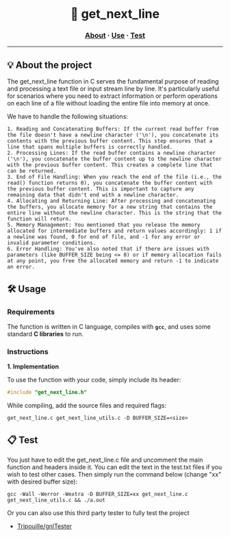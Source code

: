 <h1 align="center">
	📖 get_next_line  
</h1>

<h3 align="center">
	<a href="#%EF%B8%8F-about">About</a>
	<span> · </span>
	<a href="#%EF%B8%8F-use">Use</a>
	<span> · </span>
	<a href="#-test">Test</a>
</h3>

---

## 💡 About the project

The get_next_line function in C serves the fundamental purpose of reading and processing a text file or input stream line by line. It's particularly useful for scenarios where you need to extract information or perform operations on each line of a file without loading the entire file into memory at once.

We have to handle the following situations:

    1. Reading and Concatenating Buffers: If the current read buffer from the file doesn't have a newline character ('\n'), you concatenate its contents with the previous buffer content. This step ensures that a line that spans multiple buffers is correctly handled.
    2. Processing Lines: If the read buffer contains a newline character ('\n'), you concatenate the buffer content up to the newline character with the previous buffer content. This creates a complete line that can be returned.
    3. End of File Handling: When you reach the end of the file (i.e., the read() function returns 0), you concatenate the buffer content with the previous buffer content. This is important to capture any remaining data that didn't end with a newline character.
    4. Allocating and Returning Line: After processing and concatenating the buffers, you allocate memory for a new string that contains the entire line without the newline character. This is the string that the function will return.
	5. Memory Management: You mentioned that you release the memory allocated for intermediate buffers and return values accordingly: 1 if a newline was found, 0 for end of file, and -1 for any error or invalid parameter conditions.
    6. Error Handling: You've also noted that if there are issues with parameters (like BUFFER_SIZE being <= 0) or if memory allocation fails at any point, you free the allocated memory and return -1 to indicate an error.


## 🛠️ Usage

### Requirements

The function is written in C language, compiles with **`gcc`**, and uses some standard **C libraries** to run.

### Instructions

**1. Implementation**

To use the function with your code, simply include its header:

```C
#include "get_next_line.h"
```

While compiling, add the source files and required flags:

```shell
get_next_line.c get_next_line_utils.c -D BUFFER_SIZE=<size>
```

## 📋 Test

You just have to edit the get_next_line.c file and uncomment the main function and headers inside it.
You can edit the text in the test.txt files if you wish to test other cases.
Then simply run the command below (change "xx" with desired buffer size):

```shell
gcc -Wall -Werror -Wextra -D BUFFER_SIZE=xx get_next_line.c get_next_line_utils.c && ./a.out
```

Or you can also use this third party tester to fully test the project

* [Tripouille/gnlTester](https://github.com/Tripouille/gnlTester)